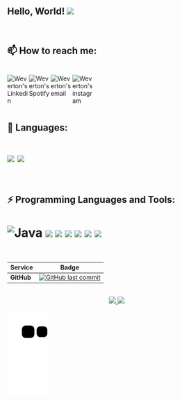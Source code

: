 ### <h2>Hello, World! <img src="https://media.giphy.com/media/hvRJCLFzcasrR4ia7z/giphy.gif" width="25px"></h2>
<br />

<h2>📫 How to reach me:</h2>
<br />
<div>
  <a href="https://www.linkedin.com/in/weverton-souza-37a3a8b7/">
    <img  align="left" alt="Weverton's Linkedin" width="50" src="https://img.icons8.com/external-justicon-lineal-color-justicon/64/000000/external-linkedin-social-media-justicon-lineal-color-justicon.png"/>
  </a>
  <a href="https://open.spotify.com/user/weverton.silva.souza?si=c0eb68e9df044c2d">
    <img align="left" alt="Weverton's Spotify" width="50" src="https://img.icons8.com/dusk/64/000000/spotify.png"/>
  </a>

  <a href="mailto:wevertonad@gmail.com">
    <img align="left" alt="Weverton's email" width="50" src="https://img.icons8.com/doodle/48/000000/gmail-new.png"/>
  </a>

  <a>
    <img align="left" alt="Weverton's instagram" width="50" src="https://img.icons8.com/dusk/64/000000/instagram-new.png"/>
  </a>
  <br />
</div>
<br />
<h2></h2>
<br />

<h2>💬 Languages:</h2>
<h1>
  <img height="50" src="https://img.icons8.com/external-justicon-lineal-color-justicon/64/000000/external-brazil-flag-countrys-flags-justicon-lineal-color-justicon.png"/>
  <img height="50" src="https://img.icons8.com/external-justicon-lineal-color-justicon/64/000000/external-uk-flag-countrys-flags-justicon-lineal-color-justicon.png"/>
</h1>

<br />

<h2>⚡ Programming Languages and Tools:</h2>
<h1>
  <img height="50" src="https://img.icons8.com/dusk/64/000000/java-coffee-cup-logo.png" alt="Java"/>
  <img height="50" src="https://img.icons8.com/dusk/64/000000/docker.png"/>
  <img height="50" src="https://img.icons8.com/color/48/000000/spring-logo.png"/>
  <img height="50" src="https://img.icons8.com/doodle/48/000000/github--v1.png"/>
  <img height="50" src="https://img.icons8.com/color/50/000000/angularjs.png"/>
  <img height="50" src="https://img.icons8.com/color/48/000000/nodejs.png"/>
  <img height="50" src="https://img.icons8.com/color/48/000000/kotlin.png"/>
</h1>

<br />

|     Service     | Badge |
|-----------------|-------|
|  **GitHub**     |[![GitHub last commit](https://img.shields.io/github/last-commit/weverton-souza/weverton-souza.github.io)](https://github.com/Spring-Boot-Framework/Spring-Boot-Application-Template/commits/master)

<br />


<!--
**weverton-souza/weverton-souza** is a ✨ _special_ ✨ repository because its `README.md` (this file) appears on your GitHub profile.

Here are some ideas to get you started:

- 🔭 I’m currently working on ...
- 🌱 I’m currently learning ...
- 👯 I’m looking to collaborate on ...
- 🤔 I’m looking for help with ...
- 💬 Ask me about ...
- 😄 Pronouns: ...
- ⚡ Fun fact: ...
![](https://visitor-badge.glitch.me/badge?page_id=weverton-souza.weverton-souza)
-->

<div align="center">
  <a href="https://github.com/weverton-souza">
  <img height="180em" src="https://github-readme-stats.vercel.app/api?username=weverton-souza&show_icons=true&theme=dracula&include_all_commits=true&count_private=true"/>
  <img  height="180em" src="https://github-readme-stats.vercel.app/api/top-langs/?username=weverton-souza&layout=compact&langs_count=7&theme=dracula"/>
</div>
  
![Snake animation](https://github.com/weverton-souza/weverton-souza/blob/output/github-contribution-grid-snake.svg)
